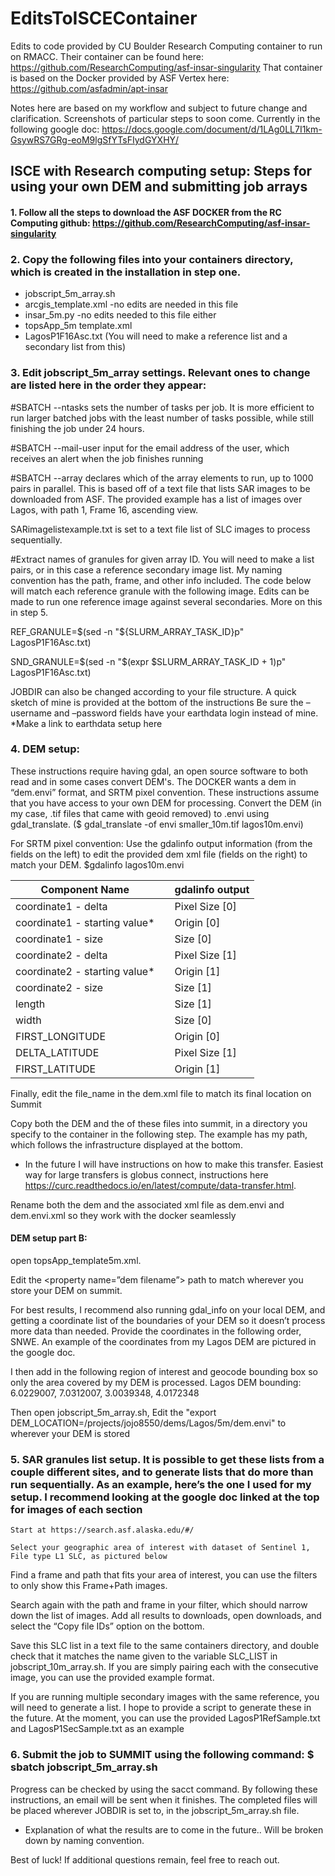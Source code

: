 # EditsToISCEContainer
Edits to code provided by CU Boulder Research Computing container to run on RMACC. Their container can be found here: https://github.com/ResearchComputing/asf-insar-singularity
That container is based on the Docker provided by ASF Vertex here: https://github.com/asfadmin/apt-insar

Notes here are based on my workflow and subject to future change and clarification. Screenshots of particular steps to soon come. Currently in the following google doc: https://docs.google.com/document/d/1LAg0LL7I1km-GsywRS7GRg-eoM9lgSfYTsFIydGYXHY/

## ISCE with Research computing setup: Steps for using your own DEM and submitting job arrays

#### 1. Follow all the steps to download the ASF DOCKER from the RC Computing github: https://github.com/ResearchComputing/asf-insar-singularity

### 2. Copy the following files into your containers directory, which is created in the installation in step one. 
* jobscript_5m_array.sh
* arcgis_template.xml -no edits are needed in this file
* insar_5m.py -no edits needed to this file either
* topsApp_5m template.xml
* LagosP1F16Asc.txt (You will need to make a reference list and a secondary list from this)

### 3. Edit jobscript_5m_array settings. Relevant ones to change are listed here in the order they appear:
 #SBATCH --ntasks sets the number of tasks per job. It is more efficient to run larger batched jobs with the least number of tasks possible, while still finishing the job under 24 hours.
 
#SBATCH --mail-user input for the email address of the user, which receives an alert when the job finishes running

#SBATCH --array declares which of the array elements to run, up to 1000 pairs in parallel. This is based off of a text file that lists SAR images to be downloaded from ASF. The provided example has a list of images over Lagos, with path 1, Frame 16, ascending view. 

SARimagelistexample.txt is set to a text file list of SLC images to process sequentially.

#Extract names of granules for given array ID. You will need to make a list pairs, or in this case a reference secondary image list. My naming convention has the path, frame, and other info included. The code below will match each reference granule with the following image. Edits can be made to run one reference image against several secondaries. More on this in step 5.

REF_GRANULE=$(sed -n "${SLURM_ARRAY_TASK_ID}p" LagosP1F16Asc.txt)

SND_GRANULE=$(sed -n "$(expr $SLURM_ARRAY_TASK_ID + 1)p" LagosP1F16Asc.txt)
	

JOBDIR can also be changed according to your file structure. A quick sketch of mine is provided at the bottom of the instructions 
Be sure the –username and –password fields have your earthdata login instead of mine. *Make a link to earthdata setup here
### 4. DEM setup: 
These instructions require having gdal, an open source software to both read and in some cases convert DEM's. The DOCKER wants a dem in  “dem.envi” format, and SRTM pixel convention. These instructions assume that you have access to your own DEM for processing. Convert the DEM (in my case, .tif files that came with geoid removed) to .envi using gdal_translate.
($ gdal_translate -of envi smaller_10m.tif lagos10m.envi)

For SRTM pixel convention:
Use the gdalinfo output information (from the fields on the left) to edit the provided dem xml file (fields on the right) to match your DEM.
$gdalinfo lagos10m.envi

Component Name | | gdalinfo output
--- | --- | --- |
coordinate1 - delta |  | Pixel Size [0]
coordinate1 - starting value* | | Origin [0]
coordinate1 - size | | Size [0]
coordinate2 - delta | | Pixel Size [1]
coordinate2 - starting value* | | Origin [1]
coordinate2 - size| | Size [1]
length | | Size [1]
width | | Size [0]
FIRST_LONGITUDE | | Origin [0]
DELTA_LATITUDE | | Pixel Size [1]
FIRST_LATITUDE | | Origin [1]

Finally, edit the file_name in the dem.xml file to match its final location on Summit


Copy both the DEM and the of these files into summit, in a directory you specify to the container in the following step. The example has my path, which follows the infrastructure displayed at the bottom. 

* In the future I will have instructions on how to make this transfer. Easiest way for large transfers is globus connect, instructions here https://curc.readthedocs.io/en/latest/compute/data-transfer.html. 

Rename both the dem and the associated xml file as dem.envi and dem.envi.xml so they work with the docker seamlessly

#### DEM setup part B: 
open topsApp_template5m.xml.

Edit the <property name=”dem filename”> path to match wherever you store your DEM on summit. 

For best results, I recommend also running gdal_info on your local DEM, and getting a coordinate list of the boundaries of your DEM so it doesn’t process more data than needed. Provide the coordinates in the following order, SNWE. An example of the coordinates from my Lagos DEM are pictured in the google doc. 

I then add in the following region of interest and geocode bounding box so only the area covered by my DEM is processed. 
Lagos DEM bounding: 6.0229007, 7.0312007, 3.0039348, 4.0172348 

Then open jobscript_5m_array.sh, 
Edit the "export DEM_LOCATION=/projects/jojo8550/dems/Lagos/5m/dem.envi" to wherever your DEM is stored



### 5. SAR granules list setup. It is possible to get these lists from a couple different sites, and to generate lists that do more than run sequentially. As an example, here’s the one I used for my setup. I recommend looking at the google doc linked at the top for images of each section
	Start at https://search.asf.alaska.edu/#/ 
	
	Select your geographic area of interest with dataset of Sentinel 1, File type L1 SLC, as pictured below
	

Find a frame and path that fits your area of interest, you can use the filters to only show this Frame+Path images. 


Search again with the path and frame in your filter, which should narrow down the list of images. Add all results to downloads, open downloads, and select the “Copy file IDs” option on the bottom. 


Save this SLC list in a text file to the same containers directory, and double check that it matches the name given to the variable SLC_LIST in jobscript_10m_array.sh. If you are simply pairing each with the consecutive image, you can use the provided example format.

If you are running multiple secondary images with the same reference, you will need to generate a list. I hope to provide a script to generate these in the future. At the moment, you can use the provided LagosP1RefSample.txt and LagosP1SecSample.txt as an example


### 6. Submit the job to SUMMIT using the following command: $ sbatch jobscript_5m_array.sh
Progress can be checked by using the sacct command. By following these instructions, an email will be sent when it finishes. 
The completed files will be placed wherever JOBDIR is set to, in the jobscript_5m_array.sh file.

* Explanation of what the results are to come in the future.. Will be broken down by naming convention.

Best of luck! If additional questions remain, feel free to reach out.
